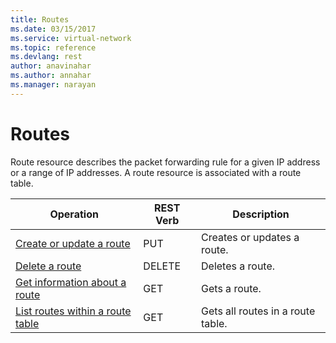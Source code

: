 ```yaml
---
title: Routes
ms.date: 03/15/2017
ms.service: virtual-network
ms.topic: reference
ms.devlang: rest
author: anavinahar 
ms.author: annahar 
ms.manager: narayan
---
```

# Routes

Route resource describes the packet forwarding rule for a given IP address or a range of IP addresses.  A route resource is associated with a route table.  

| Operation | REST Verb | Description | 
|---------|---------|-----------|
| [Create or update a route](create-or-update-a-route.md)     |  PUT | Creates or updates a route. |  
| [Delete a route](delete-a-route.md)          |  DELETE | Deletes a route. |  
| [Get information about a route](get-information-about-a-route.md)             |  GET | Gets a route. |  
| [List routes within a route table](list-routes-within-a-route-table2.md)    |  GET | Gets all routes in a route table. |  
